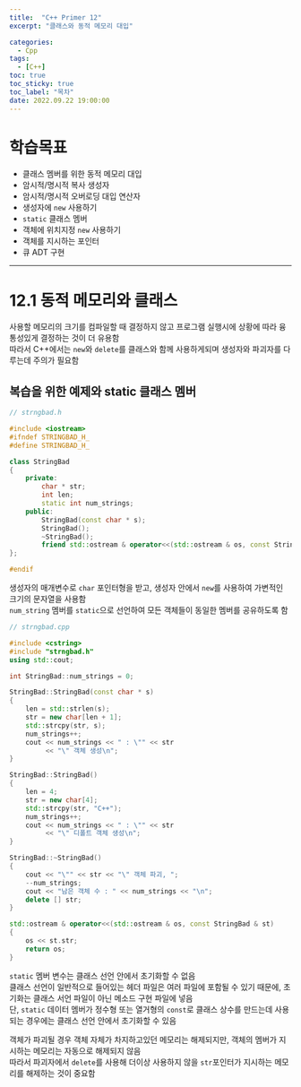 ```yaml
---
title:  "C++ Primer 12"
excerpt: "클래스와 동적 메모리 대입"

categories:
  - Cpp
tags:
  - [C++]
toc: true
toc_sticky: true
toc_label: "목차"
date: 2022.09.22 19:00:00
---
```


# 학습목표
* 클래스 멤버를 위한 동적 메모리 대입
* 암시적/명시적 복사 생성자
* 암시적/명시적 오버로딩 대입 연산자
* 생성자에 `new` 사용하기
* `static` 클래스 멤버
* 객체에 위치지정 `new` 사용하기
* 객체를 지시하는 포인터
* 큐 ADT 구현

***

# 12.1 동적 메모리와 클래스

사용할 메모리의 크기를 컴파일할 때 결정하지 않고 프로그램 실행시에 상황에 따라 융통성있게 결정하는 것이 더 유용함    
따라서 C++에서는 `new`와 `delete`를 클래스와 함께 사용하게되며 생성자와 파괴자를 다루는데 주의가 필요함    

## 복습을 위한 예제와 static 클래스 멤버

```cpp
// strngbad.h

#include <iostream>
#ifndef STRINGBAD_H_
#define STRINGBAD_H_

class StringBad
{
	private:
		char * str;
		int len;
		static int num_strings;
	public:
		StringBad(const char * s);
		StringBad();
		~StringBad();
		friend std::ostream & operator<<(std::ostream & os, const StringBad & st);
};

#endif
```

생성자의 매개변수로 `char` 포인터형을 받고, 생성자 안에서 `new`를 사용하여 가변적인 크기의 문자열을 사용함    
`num_string` 멤버를 `static`으로 선언하여 모든 객체들이 동일한 멤버를 공유하도록 함    

```cpp
// strngbad.cpp

#include <cstring>
#include "strngbad.h"
using std::cout;

int StringBad::num_strings = 0;

StringBad::StringBad(const char * s)
{
	len = std::strlen(s);
	str = new char[len + 1];
	std::strcpy(str, s);
	num_strings++;
	cout << num_strings << " : \"" << str
		 << "\" 객체 생성\n";
}

StringBad::StringBad()
{
	len = 4;
	str = new char[4];
	std::strcpy(str, "C++");
	num_strings++;
	cout << num_strings << " : \"" << str
		 << "\" 디폴트 객체 생성\n";
}

StringBad::~StringBad()
{
	cout << "\"" << str << "\" 객체 파괴, ";
	--num_strings;
	cout << "남은 객체 수 : " << num_strings << "\n";
	delete [] str;
}

std::ostream & operator<<(std::ostream & os, const StringBad & st)
{
	os << st.str;
	return os;
}
```

`static` 멤버 변수는 클래스 선언 안에서 초기화할 수 없음    
클래스 선언이 일반적으로 들어있는 헤더 파일은 여러 파일에 포함될 수 있기 때문에, 초기화는 클래스 서언 파일이 아닌 메소드 구현 파일에 넣음    
단, `static` 데이터 멤버가 정수형 또는 열거형의 `const`로 클래스 상수를 만드는데 사용되는 경우에는 클래스 선언 안에서 초기화할 수 있음    

객체가 파괴될 경우 객체 자체가 차지하고있던 메모리는 해제되지만, 객체의 멤버가 지시하는 메모리는 자동으로 해제되지 않음    
따라서 파괴자에서 `delete`를 사용해 더이상 사용하지 않을 `str`포인터가 지시하는 메모리를 해제하는 것이 중요함    
